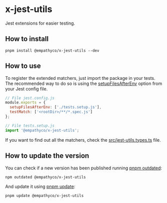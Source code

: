 # x-jest-utils

Jest extensions for easier testing.

## How to install

```
pnpm install @empathyco/x-jest-utils --dev
```

## How to use

To register the extended matchers, just import the package in your tests. The recommended way to do
so is using the [setupFilesAfterEnv](https://jestjs.io/docs/configuration#setupfilesafterenv-array)
option from your Jest config file.

```js
// File jest.config.js
module.exports = {
  setupFilesAfterEnv: ['./tests.setup.js'],
  testMatch: ['<rootDir>/**/*.spec.js']
};
```

```js
// File tests.setup.js
import '@empathyco/x-jest-utils';
```

If you want to find out all the matchers, check the
[src/jest-utils.types.ts](src/jest-utils.types.ts) file.

## How to update the version

You can check if a new version has been published running
[pnpm outdated](https://pnpm.io/cli/outdated):

```
npm outdated @empathyco/x-jest-utils
```

And update it using [pnpm update](https://pnpm.io/cli/update):

```
pnpm update @empathyco/x-jest-utils
```
